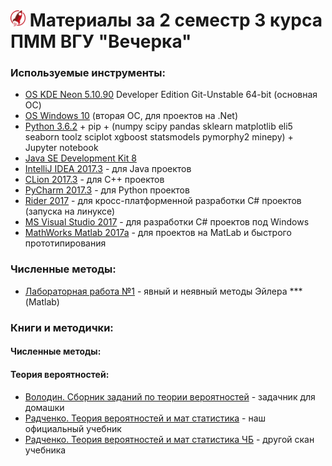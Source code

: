 # <img src="./img/logo_raketa.png" width="24"> Материалы за 2 семестр 3 курса ПММ ВГУ "Вечерка"

### Используемые инструменты:

- [OS KDE Neon 5.10.90](https://neon.kde.org/download) Developer Edition Git-Unstable 64-bit (основная ОС)
- [OS Windows 10](https://www.microsoft.com/ru-ru/windows) (вторая ОС, для проектов на .Net)
- [Python 3.6.2](https://pypi.python.org/pypi) + pip + (numpy scipy pandas sklearn matplotlib eli5 seaborn toolz sciplot xgboost statsmodels pymorphy2 minepy) + Jupyter notebook
- [Java SE Development Kit 8](http://www.oracle.com/technetwork/java/javase/downloads/jdk8-downloads-2133151.html)
- [IntelliJ IDEA 2017.3](https://www.jetbrains.com/idea/) - для Java проектов
- [CLion 2017.3](https://www.jetbrains.com/clion/) - для C++ проектов
- [PyCharm 2017.3](https://www.jetbrains.com/pycharm/) - для Python проектов
- [Rider 2017](https://www.jetbrains.com/rider/) - для кросс-платформенной разработки C# проектов (запуска на линуксе)
- [MS Visual Studio 2017](https://www.visualstudio.com/ru/downloads) - для разработки C# проектов под Windows
- [MathWorks Matlab 2017a](https://www.mathworks.com/company/newsroom/mathworks-announces-release-2017a-of-the-matlab-and-simulink-pro.html) - для проектов на MatLab и быстрого прототипирования


### Численные методы:
- [Лабораторная работа №1](./NM_01.md) - явный и неявный методы Эйлера *** (Matlab)



### Книги и методички:

#### Численные методы:

#### Теория вероятностей:
- [Володин. Сборник заданий по теории вероятностей](https://cloud.mail.ru/public/CA2U/vtADJ73wA) - задачник для домашки
- [Радченко. Теория вероятностей и мат статистика](https://cloud.mail.ru/public/CB7u/J8B8Ggcxt) - наш официальный учебник
- [Радченко. Теория вероятностей и мат статистика ЧБ](https://cloud.mail.ru/public/8PKn/bfidp5YC5) - другой скан учебника